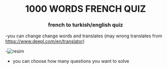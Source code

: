 <h1 align="center">1000 WORDS FRENCH QUIZ</h1>

<h3 align="center">french to turkish/english quiz</h3>

-you can change change words and translates (may wrong translates from https://www.deepl.com/en/translator)

-![resim](https://github.com/user-attachments/assets/fdc54b29-d188-4796-899b-23c5c1f208b7)

- you can choose how many questions you want to solve 
